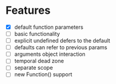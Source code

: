 # Features

- [x] default function parameters
- [ ] basic functionality
- [ ] explicit undefined defers to the default
- [ ] defaults can refer to previous params
- [ ] arguments object interaction
- [ ] temporal dead zone
- [ ] separate scope
- [ ] new Function() support
